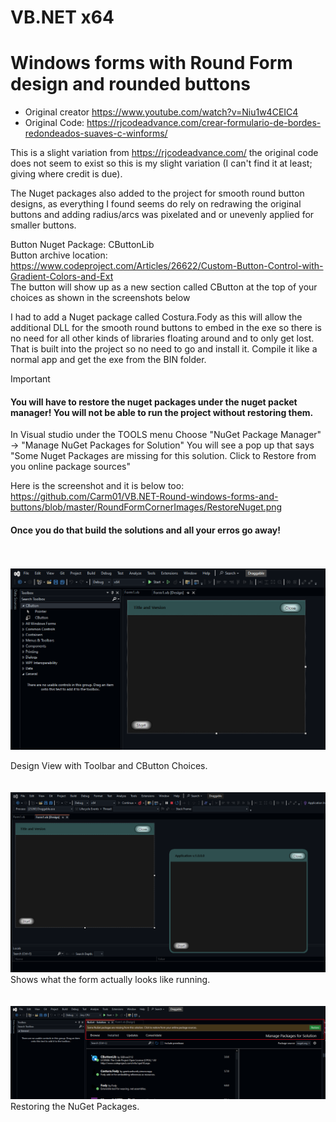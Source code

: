 # VB.NET x64
# Windows forms with Round Form design and rounded buttons

- Original creator https://www.youtube.com/watch?v=Niu1w4CEIC4
- Original Code: https://rjcodeadvance.com/crear-formulario-de-bordes-redondeados-suaves-c-winforms/

This is a slight variation from https://rjcodeadvance.com/ the original code does not seem to exist so this is my slight variation (I can't find it at least; giving where credit is due).

The Nuget packages also added to the project for smooth round button designs, as everything I found seems do rely on redrawing the original buttons and adding radius/arcs was pixelated and or unevenly applied for smaller buttons.

Button Nuget Package: CButtonLib 
<br />
Button archive location: https://www.codeproject.com/Articles/26622/Custom-Button-Control-with-Gradient-Colors-and-Ext
<br />
The button will show up as a new section called CButton at the top of your choices as shown in the screenshots below

I had to add a Nuget package called Costura.Fody as this will allow the 
additional DLL for the smooth round buttons to embed in the exe so there
 is no need for all other kinds of libraries floating around and to only
 get lost. That is built into the project so no need to go and install 
it. Compile it like a normal app and get the exe from the BIN folder.

> [!important]  
> #### You will have to restore the nuget packages under the nuget packet manager! You will not be able to run the project without restoring them.
> In Visual studio under the TOOLS menu Choose "NuGet Package Manager" -> "Manage NuGet Packages for Solution" You will see a pop up that says "Some Nuget Packages are missing for this solution. Click to Restore from you online package sources"
>
> Here is the screenshot and it is below too: https://github.com/Carm01/VB.NET-Round-windows-forms-and-buttons/blob/master/RoundFormCornerImages/RestoreNuget.png
>
> #### Once you do that build the solutions and all your erros go away!

<br />
<br />
<img src="https://github.com/Carm01/VB.NET-Round-windows-forms-and-buttons/blob/master/RoundFormCornerImages/VSDesignerWindowView.png">

Design View with Toolbar and CButton Choices.
<br />
<br />
<br />
<img src="https://github.com/Carm01/VB.NET-Round-windows-forms-and-buttons/blob/master/RoundFormCornerImages/VSDesignerWindowView2.png">
<br />
Shows what the form actually looks like running.
<br />
<br />
<br />
<img src="https://github.com/Carm01/VB.NET-Round-windows-forms-and-buttons/blob/master/RoundFormCornerImages/RestoreNuget.png">
<br />
Restoring the NuGet Packages.
